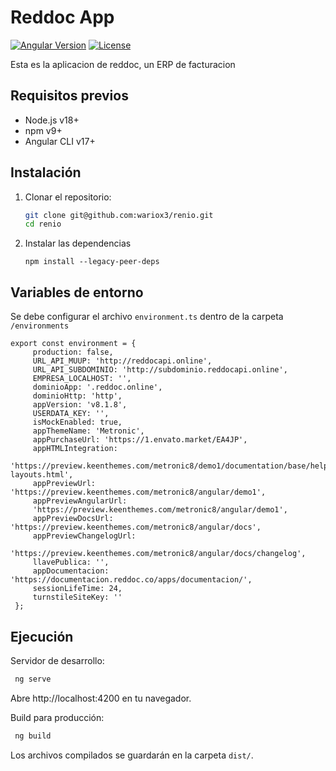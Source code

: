 # Reddoc App

[![Angular Version](https://img.shields.io/badge/Angular-17-%23DD0031?logo=angular)](https://angular.io/)
[![License](https://img.shields.io/badge/license-MIT-blue)](LICENSE)

Esta es la aplicacion de reddoc, un ERP de facturacion

## Requisitos previos

- Node.js v18+
- npm v9+
- Angular CLI v17+

## Instalación

1. Clonar el repositorio:
   ```bash
   git clone git@github.com:wariox3/renio.git
   cd renio
   ```
2. Instalar las dependencias
   ```
   npm install --legacy-peer-deps
   ```

## Variables de entorno
Se debe configurar el archivo `environment.ts` dentro de la carpeta `/environments`
   ```
   export const environment = {
        production: false,
        URL_API_MUUP: 'http://reddocapi.online',
        URL_API_SUBDOMINIO: 'http://subdominio.reddocapi.online',
        EMPRESA_LOCALHOST: '',
        dominioApp: '.reddoc.online',
        dominioHttp: 'http',
        appVersion: 'v8.1.8',
        USERDATA_KEY: '',
        isMockEnabled: true,
        appThemeName: 'Metronic',
        appPurchaseUrl: 'https://1.envato.market/EA4JP',
        appHTMLIntegration:
        'https://preview.keenthemes.com/metronic8/demo1/documentation/base/helpers/flex-layouts.html',
        appPreviewUrl: 'https://preview.keenthemes.com/metronic8/angular/demo1',
        appPreviewAngularUrl:
        'https://preview.keenthemes.com/metronic8/angular/demo1',
        appPreviewDocsUrl: 'https://preview.keenthemes.com/metronic8/angular/docs',
        appPreviewChangelogUrl:
        'https://preview.keenthemes.com/metronic8/angular/docs/changelog',
        llavePublica: '',
        appDocumentacion: 'https://documentacion.reddoc.co/apps/documentacion/',
        sessionLifeTime: 24,
        turnstileSiteKey: ''
    };
   ```

## Ejecución
Servidor de desarrollo:

   ```bash
    ng serve
   ```

Abre http://localhost:4200 en tu navegador.

Build para producción:

   ```bash
    ng build
   ```

Los archivos compilados se guardarán en la carpeta `dist/`.
